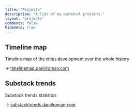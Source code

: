 ```yaml
---
title: "Projects"
description: "A list of my personal projects."
layout: "projects"
comments: false
hidemeta: true
---
```

## Timeline map
Timeline map of the cities development over the whole history

-> [timelinemap.daniilroman.com](https://timelinemap.daniilroman.com/)


## Substack trends
Substack trends statistics

-> [substacktrends.daniilroman.com](https://substacktrends.daniilroman.com)
